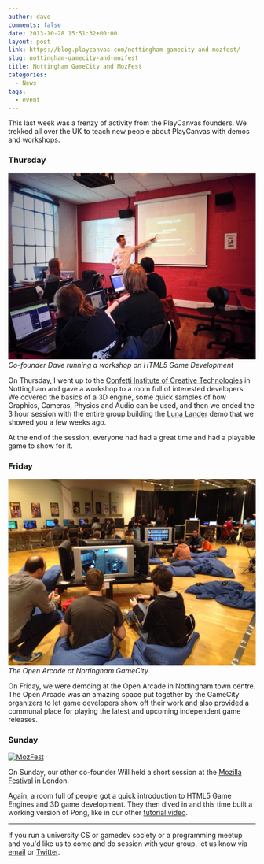 ```yaml
---
author: dave
comments: false
date: 2013-10-28 15:51:32+00:00
layout: post
link: https://blog.playcanvas.com/nottingham-gamecity-and-mozfest/
slug: nottingham-gamecity-and-mozfest
title: Nottingham GameCity and MozFest
categories:
  - News
tags:
  - event
---
```


This last week was a frenzy of activity from the PlayCanvas founders. We trekked all over the UK to teach new people about PlayCanvas with demos and workshops.

### Thursday

[![Dave Running a Workshop](/assets/media/confetti-workshop.jpg)](/assets/media/confetti-workshop.jpg)
<br>_Co-founder Dave running a workshop on HTML5 Game Development_

On Thursday, I went up to the [Confetti Institute of Creative Technologies](https://confetti.ac.uk/) in Nottingham and gave a workshop to a room full of interested developers. We covered the basics of a 3D engine, some quick samples of how Graphics, Cameras, Physics and Audio can be used, and then we ended the 3 hour session with the entire group building the [Luna Lander](https://www.youtube.com/watch?v=zQQCfd1xEKg) demo that we showed you a few weeks ago.

At the end of the session, everyone had had a great time and had a playable game to show for it.

### Friday

[![Open Arcade](/assets/media/open-arcade.jpg)](/assets/media/open-arcade.jpg)
<br>_The Open Arcade at Nottingham GameCity_

On Friday, we were demoing at the Open Arcade in Nottingham town centre. The Open Arcade was an amazing space put together by the GameCity organizers to let game developers show off their work and also provided a communal place for playing the latest and upcoming independent game releases.

### Sunday

[![MozFest](https://farm8.staticflickr.com/7342/10513561445_076e91c2b9_z.jpg)](https://www.flickr.com/photos/mozillaeu/10513561445/)

On Sunday, our other co-founder Will held a short session at the [Mozilla Festival](https://www.mozillafestival.org/) in London.

Again, a room full of people got a quick introduction to HTML5 Game Engines and 3D game development. They then dived in and this time built a working version of Pong, like in our other [tutorial video](https://www.youtube.com/watch?v=oeR-flW-ojw).

---

If you run a university CS or gamedev society or a programming meetup and you'd like us to come and do session with your group, let us know via [email](mailto:info@playcanvas.com) or [Twitter](https://twitter.com/playcanvas).
